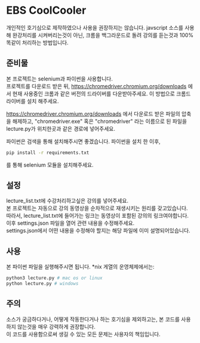 # EBS CoolCooler

개인적인 호기심으로 제작하였으나 사용을 권장하지는 않습니다.
javscript 소스를 사용해 완강처리를 시켜버리는것이 아닌, 크롬을 백그라운드로 돌려 강의를 듣는것과 100% 똑같이 처리하는 방법입니다.

## 준비물
본 프로젝트는 selenium과 파이썬을 사용합니다.  
프로젝트를 다운로드 받은 뒤, <https://chromedriver.chromium.org/downloads> 에서 현재 사용중인 크롬과 같은 버전의 드라이버를 다운받아주세요. 이 방법으로 크롬드라이버를 설치 해주세요.

<https://chromedriver.chromium.org/downloads> 에서 다운로드 받은 파일의 압축을 해제하고, "chromedriver.exe" 혹은 "chromedriver" 라는 이름으로 된 파일을 lecture.py가 위치한곳과 같은 경로에 넣어주세요.

파이썬은 검색을 통해 설치해주시면 좋겠습니다.
파이썬을 설치 한 이후,
```sh
pip install -r requirements.txt
```
를 통해 selenium 모듈을 설치해주세요.

## 설정
lecture_list.txt에 수강처리하고싶은 강의를 넣어주세요.  
본 프로젝트는 자동으로 강의 동영상을 순차적으로 재생시키는 원리를 갖고있습니다.  
따라서, lecture_list.txt에 들어가는 링크는 동영상이 포함된 강의의 링크여야합니다.  
이후 settings.json 파일을 열어 관련 내용을 수정해주세요.  
settings.json에서 어떤 내용을 수정해야 할지는 해당 파일에 이미 설명되어있습니다.

## 사용
본 파이썬 파일을 실행해주시면 됩니다. *nix 게열의 운영체제에서는:
```sh
python3 lecture.py # mac os or linux
python lecture.py # windows
```

## 주의
소스가 궁금하다거나, 어떻게 작동한다거나 하는 호기심을 제외하고는, 본 코드를 사용하지 않는것을 매우 강력하게 권장합니다.  
이 코드를 사용함으로써 생길 수 있는 모든 문제는 사용자의 책임입니다.
